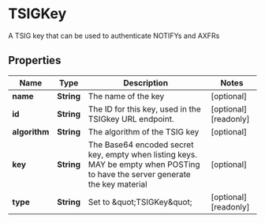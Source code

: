 

# TSIGKey

A TSIG key that can be used to authenticate NOTIFYs and AXFRs
## Properties

Name | Type | Description | Notes
------------ | ------------- | ------------- | -------------
**name** | **String** | The name of the key |  [optional]
**id** | **String** | The ID for this key, used in the TSIGkey URL endpoint. |  [optional] [readonly]
**algorithm** | **String** | The algorithm of the TSIG key |  [optional]
**key** | **String** | The Base64 encoded secret key, empty when listing keys. MAY be empty when POSTing to have the server generate the key material |  [optional]
**type** | **String** | Set to \&quot;TSIGKey\&quot; |  [optional] [readonly]



